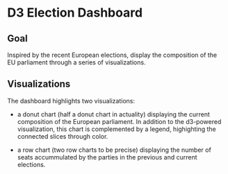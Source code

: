 # D3 Election Dashboard

## Goal

Inspired by the recent European elections, display the composition of the EU parliament through a series of visualizations.

## Visualizations

The dashboard highlights two visualizations:

- a donut chart (half a donut chart in actuality) displaying the current composition of the European parliament. In addition to the d3-powered visualization, this chart is complemented by a legend, highighting the connected slices through color.

- a row chart (two row charts to be precise) displaying the number of seats accummulated by the parties in the previous and current elections.
